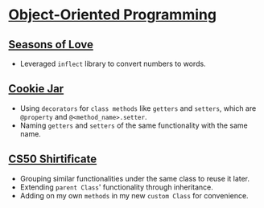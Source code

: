 # [Object-Oriented Programming](pset_8)

## [Seasons of Love](seasons/seasons.py)

- Leveraged `inflect` library to convert numbers to words.

## [Cookie Jar](jar/jar.py)

- Using `decorators` for `class methods` like `getters` and `setters`, which are `@property` and `@<method_name>.setter`.
- Naming `getters` and `setters` of the same functionality with the same name.

## [CS50 Shirtificate](shirtificate/shirtificate.py)

- Grouping similar functionalities under the same class to reuse it later.
- Extending `parent Class`' functionality through inheritance.
- Adding on my own `methods` in my new `custom Class` for convenience.
